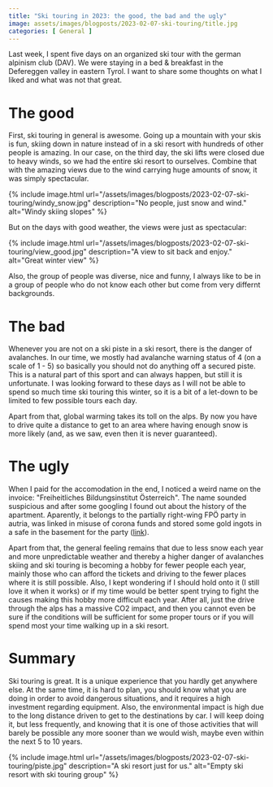 ```yaml
---
title: "Ski touring in 2023: the good, the bad and the ugly"
image: assets/images/blogposts/2023-02-07-ski-touring/title.jpg
categories: [ General ]
---
```

Last week, I spent five days on an organized ski tour with the german alpinism club (DAV). We were staying in a bed & breakfast in the Defereggen valley in eastern Tyrol. I want to share some thoughts on what I liked and what was not that great.

# The good

First, ski touring in general is awesome. Going up a mountain with your skis is fun, skiing down in nature instead of in a ski resort with hundreds of other people is amazing.
In our case, on the third day, the ski lifts were closed due to heavy winds, so we had the entire ski resort to ourselves. Combine that with the amazing views due to the wind carrying huge amounts of snow, it was simply spectacular.

{% include image.html
    url="/assets/images/blogposts/2023-02-07-ski-touring/windy_snow.jpg"
    description="No people, just snow and wind."
    alt="Windy skiing slopes" %}

But on the days with good weather, the views were just as spectacular:

{% include image.html
    url="/assets/images/blogposts/2023-02-07-ski-touring/view_good.jpg"
    description="A view to sit back and enjoy."
    alt="Great winter view" %}

Also, the group of people was diverse, nice and funny, I always like to be in a group of people who do not know each other but come from very differnt backgrounds.

# The bad

Whenever you are not on a ski piste in a ski resort, there is the danger of avalanches. In our time, we mostly had avalanche warning status of 4 (on a scale of 1 - 5) so basically you should not do anything off a secured piste.
This is a natural part of this sport and can always happen, but still it is unfortunate. I was looking forward to these days as I will not be able to spend so much time ski touring this winter, so it is a bit of a let-down to be limited to few possible tours each day.

Apart from that, global warming takes its toll on the alps. By now you have to drive quite a distance to get to an area where having enough snow is more likely (and, as we saw, even then it is never guaranteed).

# The ugly

When I paid for the accomodation in the end, I noticed a weird name on the invoice: "Freiheitliches Bildungsinstitut Österreich". The name sounded suspicious and after some googling I found out about the history of the apartment.
Aparently, it belongs to the partially right-wing FPÖ party in autria, was linked in misuse of corona funds and stored some gold ingots in a safe in the basement for the party ([link](https://www.dolomitenstadt.at/2022/11/01/fpoe-verein-kassierte-foerderung-fuer-pension-enzian/)).

Apart from that, the general feeling remains that due to less snow each year and more unpredictable weather and thereby a higher danger of avalanches skiing and ski touring is becoming a hobby for fewer people each year, mainly those who can afford the tickets and driving to the fewer places where it is still possible. Also, I kept wondering if I should hold onto it (I still love it when it works) or if my time would be better spent trying to fight the causes making this hobby more difficult each year. After all, just the drive through the alps has a massive CO2 impact, and then you cannot even be sure if the conditions will be sufficient for some proper tours or if you will spend most your time walking up in a ski resort.

# Summary

Ski touring is great. It is a unique experience that you hardly get anywhere else.
At the same time, it is hard to plan, you should know what you are doing in order to avoid dangerous situations, and it requires a high investment regarding equipment. Also, the environmental impact is high due to the long distance driven to get to the destinations by car.
I will keep doing it, but less frequently, and knowing that it is one of those activities that will barely be possible any more sooner than we would wish, maybe even within the next 5 to 10 years.

{% include image.html
    url="/assets/images/blogposts/2023-02-07-ski-touring/piste.jpg"
    description="A ski resort just for us."
    alt="Empty ski resort with ski touring group" %}
